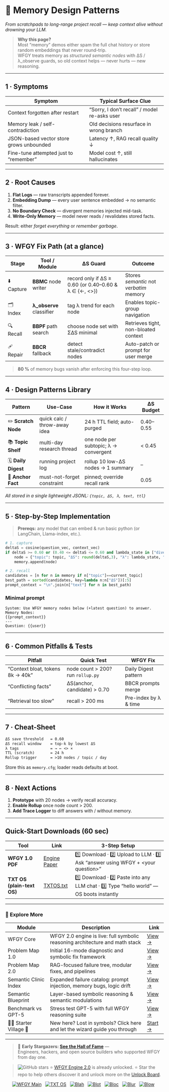 <!-- ======================================================= -->
<!--  memory-design-patterns.md · Semantic Clinic / Map-E    -->
<!--  Draft v0.1 · MIT · 2025-08-06                         -->
<!--  Purpose: Show repeatable patterns for “cross-session   -->
<!--  memory” without creating uncontrolled context bloat.   -->
<!-- ======================================================= -->

# 🧠 Memory Design Patterns  
*From scratchpads to long-range project recall — keep context alive without drowning your LLM.*

> **Why this page?**  
> Most “memory” demos either spam the full chat history or store random embeddings that never round-trip.  
> WFGY treats memory as *structured semantic nodes* with ΔS / λ\_observe guards, so old context helps — never hurts — new reasoning.

---

## 1 · Symptoms

| Symptom | Typical Surface Clue |
|---------|----------------------|
| Context forgotten after restart | “Sorry, I don’t recall” / model re-asks user |
| Memory leak / self-contradiction | Old decisions resurface in wrong branch |
| JSON-based vector store grows unbounded | Latency ↑, RAG recall quality ↓ |
| Fine-tune attempted just to “remember” | Model cost ↑, still hallucinates |

---

## 2 · Root Causes

1. **Flat Logs** — raw transcripts appended forever.  
2. **Embedding Dump** — every user sentence embedded → no semantic filter.  
3. **No Boundary Check** — divergent memories injected mid-task.  
4. **Write-Only Memory** — model never reads / revalidates stored facts.  

Result: either *forget everything* or *remember garbage*.

---

## 3 · WFGY Fix Path (at a glance)

| Stage | Tool / Module | ΔS Guard | Outcome |
|-------|---------------|----------|---------|
| ⬇️ Capture | **BBMC** node writer | record only if ΔS ≥ 0.60 (or 0.40–0.60 & λ ∈ {←, <>}) | Stores *semantic* not *verbatim* memory |
| 🗂️ Index  | **λ\_observe** classifier | tag λ trend for each node | Enables topic-group navigation |
| 🔍 Recall | **BBPF** path search | choose node set with ΣΔS minimal | Retrieves tight, non-bloated context |
| 🩹 Repair | **BBCR** fallback | detect stale/contradict nodes | Auto-patch or prompt for user merge |

> **80 %** of memory bugs vanish after enforcing this four-step loop.

---

## 4 · Design Patterns Library

| Pattern | Use-Case | How it Works | ΔS Budget |
|---------|----------|--------------|-----------|
| ✏️ **Scratch Node** | quick calc / throw-away idea | 24 h TTL field; auto-purged | 0.40–0.55 |
| 📚 **Topic Shelf** | multi-day research thread | one node per subtopic; λ → convergent | < 0.45 |
| 🗓️ **Daily Digest** | running project log | rollup 10 low-ΔS nodes → 1 summary | – |
| 🎯 **Anchor Fact** | must-not-forget constraint | pinned; override recall rank | 0.05 |

*All stored in a single lightweight JSONL: `{topic, ΔS, λ, text, ttl}`*

---

## 5 · Step-by-Step Implementation

> **Prereqs:** any model that can embed & run basic python (or LangChain, Llama-index, etc.).

```python
# 1. capture
deltaS = cosine(question_vec, context_vec)
if deltaS >= 0.60 or (0.40 <= deltaS <= 0.60 and lambda_state in ["divergent","recursive"]):
    node = {"topic": topic, "ΔS": round(deltaS,3), "λ": lambda_state, "text": insight}
    memory.append(node)

# 2. recall
candidates = [n for n in memory if n["topic"]==current_topic]
best_path = sorted(candidates, key=lambda n:n["ΔS"])[:5]
prompt_context = "\n".join(n["text"] for n in best_path)
````

### Minimal prompt

```
System: Use WFGY memory nodes below (+latest question) to answer.
Memory Nodes:
{{prompt_context}}
---
Question: {{user}}
```

---

## 6 · Common Pitfalls & Tests

| Pitfall                          | Quick Test                        | WFGY Fix              |
| -------------------------------- | --------------------------------- | --------------------- |
| “Context bloat, tokens 8k → 40k” | node count > 200? run `rollup.py` | Daily Digest pattern  |
| “Conflicting facts”              | ΔS(anchor, candidate) > 0.70      | BBCR prompts merge    |
| “Retrieval too slow”             | recall > 200 ms                   | Pre-index by λ & time |

---

## 7 · Cheat-Sheet

```txt
ΔS save threshold   = 0.60
ΔS recall window    = top-k by lowest ΔS
λ tags              = → ← <> ×
TTL (scratch)       = 24 h
Rollup trigger      = >10 nodes / topic / day
```

Store this as `memory.cfg`; loader reads defaults at boot.

---

## 8 · Next Actions

1. **Prototype** with 20 nodes → verify recall accuracy.
2. **Enable Rollup** once node count > 200.
3. **Add Trace Logger** to diff answers with / without memory.

---

## Quick-Start Downloads (60 sec)

| Tool                       | Link                                                | 3-Step Setup                                                                             |
| -------------------------- | --------------------------------------------------- | ---------------------------------------------------------------------------------------- |
| **WFGY 1.0 PDF**           | [Engine Paper](https://zenodo.org/records/15630969) | 1️⃣ Download · 2️⃣ Upload to LLM · 3️⃣ Ask “answer using WFGY + \<your question>”        |
| **TXT OS (plain-text OS)** | [TXTOS.txt](https://zenodo.org/records/15788557)    | 1️⃣ Download · 2️⃣ Paste into any LLM chat · 3️⃣ Type “hello world” — OS boots instantly |

---


### 🧭 Explore More

| Module                | Description                                              | Link     |
|-----------------------|----------------------------------------------------------|----------|
| WFGY Core             | WFGY 2.0 engine is live: full symbolic reasoning architecture and math stack | [View →](https://github.com/onestardao/WFGY/tree/main/core/README.md) |
| Problem Map 1.0       | Initial 16-mode diagnostic and symbolic fix framework    | [View →](https://github.com/onestardao/WFGY/tree/main/ProblemMap/README.md) |
| Problem Map 2.0       | RAG-focused failure tree, modular fixes, and pipelines   | [View →](https://github.com/onestardao/WFGY/blob/main/ProblemMap/rag-architecture-and-recovery.md) |
| Semantic Clinic Index | Expanded failure catalog: prompt injection, memory bugs, logic drift | [View →](https://github.com/onestardao/WFGY/blob/main/ProblemMap/SemanticClinicIndex.md) |
| Semantic Blueprint    | Layer-based symbolic reasoning & semantic modulations   | [View →](https://github.com/onestardao/WFGY/tree/main/SemanticBlueprint/README.md) |
| Benchmark vs GPT-5    | Stress test GPT-5 with full WFGY reasoning suite         | [View →](https://github.com/onestardao/WFGY/tree/main/benchmarks/benchmark-vs-gpt5/README.md) |
| 🧙‍♂️ Starter Village 🏡 | New here? Lost in symbols? Click here and let the wizard guide you through | [Start →](https://github.com/onestardao/WFGY/blob/main/StarterVillage/README.md) |

---

> 👑 **Early Stargazers: [See the Hall of Fame](https://github.com/onestardao/WFGY/tree/main/stargazers)** —  
> Engineers, hackers, and open source builders who supported WFGY from day one.

> <img src="https://img.shields.io/github/stars/onestardao/WFGY?style=social" alt="GitHub stars"> ⭐ [WFGY Engine 2.0](https://github.com/onestardao/WFGY/blob/main/core/README.md) is already unlocked. ⭐ Star the repo to help others discover it and unlock more on the [Unlock Board](https://github.com/onestardao/WFGY/blob/main/STAR_UNLOCKS.md).

<div align="center">

[![WFGY Main](https://img.shields.io/badge/WFGY-Main-red?style=flat-square)](https://github.com/onestardao/WFGY)
&nbsp;
[![TXT OS](https://img.shields.io/badge/TXT%20OS-Reasoning%20OS-orange?style=flat-square)](https://github.com/onestardao/WFGY/tree/main/OS)
&nbsp;
[![Blah](https://img.shields.io/badge/Blah-Semantic%20Embed-yellow?style=flat-square)](https://github.com/onestardao/WFGY/tree/main/OS/BlahBlahBlah)
&nbsp;
[![Blot](https://img.shields.io/badge/Blot-Persona%20Core-green?style=flat-square)](https://github.com/onestardao/WFGY/tree/main/OS/BlotBlotBlot)
&nbsp;
[![Bloc](https://img.shields.io/badge/Bloc-Reasoning%20Compiler-blue?style=flat-square)](https://github.com/onestardao/WFGY/tree/main/OS/BlocBlocBloc)
&nbsp;
[![Blur](https://img.shields.io/badge/Blur-Text2Image%20Engine-navy?style=flat-square)](https://github.com/onestardao/WFGY/tree/main/OS/BlurBlurBlur)
&nbsp;
[![Blow](https://img.shields.io/badge/Blow-Game%20Logic-purple?style=flat-square)](https://github.com/onestardao/WFGY/tree/main/OS/BlowBlowBlow)
&nbsp;
</div>



